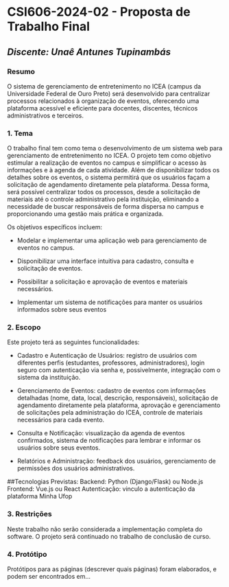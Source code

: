 # **CSI606-2024-02 - Proposta de Trabalho Final**

## *Discente: Unaê Antunes Tupinambás*

<!-- Descrever um resumo sobre o trabalho. -->

### Resumo

O sistema de gerenciamento de entretenimento no ICEA (campus da Universidade Federal de Ouro Preto) será desenvolvido para centralizar processos relacionados à organização de eventos, oferecendo uma plataforma acessível e eficiente para docentes, discentes, técnicos administrativos e terceiros.

<!-- Apresentar o tema. -->
### 1. Tema

O trabalho final tem como tema o desenvolvimento de um sistema web para gerenciamento de entretenimento no ICEA. O projeto tem como objetivo estimular a realização de eventos no campus e simplificar o acesso às informações e à agenda de cada atividade. Além de disponibilizar todos os detalhes sobre os eventos, o sistema permitirá que os usuários façam a solicitação de agendamento diretamente pela plataforma. Dessa forma, será possível centralizar todos os processos, desde a solicitação de materiais até o controle administrativo pela instituição, eliminando a necessidade de buscar responsáveis de forma dispersa no campus e proporcionando uma gestão mais prática e organizada.

Os objetivos específicos incluem:

- Modelar e implementar uma aplicação web para gerenciamento de eventos no campus.

- Disponibilizar uma interface intuitiva para cadastro, consulta e solicitação de eventos.

- Possibilitar a solicitação e aprovação de eventos e materiais necessários.

- Implementar um sistema de notificações para manter os usuários informados sobre seus eventos

<!-- Descrever e limitar o escopo da aplicação. -->
### 2. Escopo

Este projeto terá as seguintes funcionalidades: 

- Cadastro e Autenticação de Usuários: 
registro de usuários com diferentes perfis (estudantes, professores, administradores), login seguro com autenticação via senha e, possivelmente, integração com o sistema da instituição.

- Gerenciamento de Eventos:
cadastro de eventos com informações detalhadas (nome, data, local, descrição, responsáveis), solicitação de agendamento diretamente pela plataforma, aprovação e gerenciamento de solicitações pela administração do ICEA, controle de materiais necessários para cada evento.

- Consulta e Notificação: visualização da agenda de eventos confirmados, sistema de notificações para lembrar e informar os usuários sobre seus eventos.

- Relatórios e Administração:
feedback dos usuários, gerenciamento de permissões dos usuários administrativos.

##Tecnologias Previstas: 
Backend: Python (Django/Flask) ou Node.js
Frontend: Vue.js ou React
Autenticação: vinculo a autenticação da plataforma Minha Ufop

<!-- Apresentar restrições de funcionalidades e de escopo. -->
### 3. Restrições

Neste trabalho não serão considerada a implementação completa do software. O projeto será continuado no trabalho de conclusão de curso.

<!-- Construir alguns protótipos para a aplicação, disponibilizá-los no Github e descrever o que foi considerado. //-->
### 4. Protótipo

  Protótipos para as páginas (descrever quais páginas) foram elaborados, e podem ser encontrados em...
